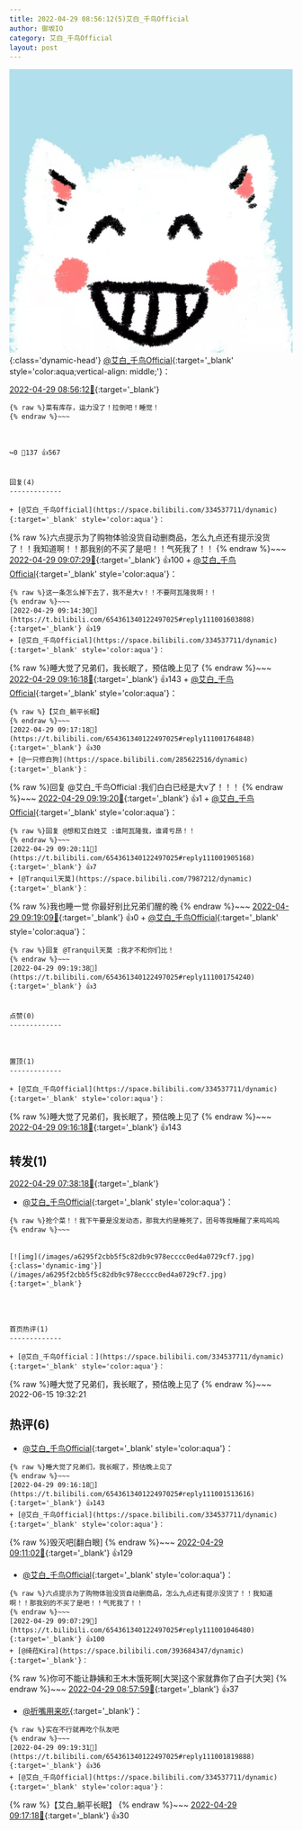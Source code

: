```yaml
---
title: 2022-04-29 08:56:12(5)艾白_千鸟Official
author: 御坂IO
category: 艾白_千鸟Official
layout: post
---
```


![img](/images/9ae8b9445fd0665cc014d9080156a45271be73c6.jpg){:class='dynamic-head'}
[@艾白_千鸟Official](https://space.bilibili.com/334537711/dynamic){:target='_blank' style='color:aqua;vertical-align: middle;'}：

[2022-04-29 08:56:12🔗](https://t.bilibili.com/654361340122497025){:target='_blank'}

~~~
{% raw %}菜有库存，运力没了！拉倒吧！睡觉！
{% endraw %}~~~



↪️0 💬137 👍567


回复(4)
-------------

+ [@艾白_千鸟Official](https://space.bilibili.com/334537711/dynamic){:target='_blank' style='color:aqua'}：
~~~
{% raw %}六点提示为了购物体验没货自动删商品，怎么九点还有提示没货了！！我知道啊！！那我别的不买了是吧！！气死我了！！
{% endraw %}~~~
[2022-04-29 09:07:29🔗](https://t.bilibili.com/654361340122497025#reply111001046480){:target='_blank'} 👍100
    + [@艾白_千鸟Official](https://space.bilibili.com/334537711/dynamic){:target='_blank' style='color:aqua'}：
~~~
{% raw %}这一条怎么掉下去了，我不是大v！！不要阿瓦隆我啊！！
{% endraw %}~~~
[2022-04-29 09:14:30🔗](https://t.bilibili.com/654361340122497025#reply111001603808){:target='_blank'} 👍19
+ [@艾白_千鸟Official](https://space.bilibili.com/334537711/dynamic){:target='_blank' style='color:aqua'}：
~~~
{% raw %}睡大觉了兄弟们，我长眠了，预估晚上见了
{% endraw %}~~~
[2022-04-29 09:16:18🔗](https://t.bilibili.com/654361340122497025#reply111001513616){:target='_blank'} 👍143
    + [@艾白_千鸟Official](https://space.bilibili.com/334537711/dynamic){:target='_blank' style='color:aqua'}：
~~~
{% raw %}【艾白_躺平长眠】
{% endraw %}~~~
[2022-04-29 09:17:18🔗](https://t.bilibili.com/654361340122497025#reply111001764848){:target='_blank'} 👍30
+ [@一只修白狗](https://space.bilibili.com/285622516/dynamic){:target='_blank'}：
~~~
{% raw %}回复 @艾白_千鸟Official :我们白白已经是大v了！！！
{% endraw %}~~~
[2022-04-29 09:19:20🔗](https://t.bilibili.com/654361340122497025#reply111001747296){:target='_blank'} 👍1
    + [@艾白_千鸟Official](https://space.bilibili.com/334537711/dynamic){:target='_blank' style='color:aqua'}：
~~~
{% raw %}回复 @想和艾白姓艾 :谁阿瓦隆我，谁肾亏昂！！
{% endraw %}~~~
[2022-04-29 09:20:11🔗](https://t.bilibili.com/654361340122497025#reply111001905168){:target='_blank'} 👍7
+ [@Tranquil天莫](https://space.bilibili.com/7987212/dynamic){:target='_blank'}：
~~~
{% raw %}我也睡一觉 你最好别比兄弟们醒的晚
{% endraw %}~~~
[2022-04-29 09:19:09🔗](https://t.bilibili.com/654361340122497025#reply111001879152){:target='_blank'} 👍0
    + [@艾白_千鸟Official](https://space.bilibili.com/334537711/dynamic){:target='_blank' style='color:aqua'}：
~~~
{% raw %}回复 @Tranquil天莫 :我才不和你们比！
{% endraw %}~~~
[2022-04-29 09:19:38🔗](https://t.bilibili.com/654361340122497025#reply111001754240){:target='_blank'} 👍3


点赞(0)
-------------



置顶(1)
-------------

+ [@艾白_千鸟Official](https://space.bilibili.com/334537711/dynamic){:target='_blank' style='color:aqua'}：
~~~
{% raw %}睡大觉了兄弟们，我长眠了，预估晚上见了
{% endraw %}~~~
[2022-04-29 09:16:18🔗](https://t.bilibili.com/654361340122497025#reply111001513616){:target='_blank'} 👍143


转发(1)
-------------

[2022-04-29 07:38:18🔗](https://t.bilibili.com/654341265461084179){:target='_blank'}
+ [@艾白_千鸟Official](https://space.bilibili.com/334537711/dynamic){:target='_blank' style='color:aqua'}：
~~~
{% raw %}抢个菜！！我下午要是没发动态，那我大约是睡死了，团号等我睡醒了来呜呜呜
{% endraw %}~~~


[![img](/images/a6295f2cbb5f5c82db9c978ecccc0ed4a0729cf7.jpg){:class='dynamic-img'}](/images/a6295f2cbb5f5c82db9c978ecccc0ed4a0729cf7.jpg){:target='_blank'}




首页热评(1)
-------------

+ [@艾白_千鸟Official：](https://space.bilibili.com/334537711/dynamic){:target='_blank' style='color:aqua'}：
~~~
{% raw %}睡大觉了兄弟们，我长眠了，预估晚上见了
{% endraw %}~~~
2022-06-15 19:32:21


热评(6)
-------------

+ [@艾白_千鸟Official](https://space.bilibili.com/334537711/dynamic){:target='_blank' style='color:aqua'}：
~~~
{% raw %}睡大觉了兄弟们，我长眠了，预估晚上见了
{% endraw %}~~~
[2022-04-29 09:16:18🔗](https://t.bilibili.com/654361340122497025#reply111001513616){:target='_blank'} 👍143
+ [@艾白_千鸟Official](https://space.bilibili.com/334537711/dynamic){:target='_blank' style='color:aqua'}：
~~~
{% raw %}毁灭吧[翻白眼]
{% endraw %}~~~
[2022-04-29 09:11:02🔗](https://t.bilibili.com/654361340122497025#reply111001197200){:target='_blank'} 👍129
+ [@艾白_千鸟Official](https://space.bilibili.com/334537711/dynamic){:target='_blank' style='color:aqua'}：
~~~
{% raw %}六点提示为了购物体验没货自动删商品，怎么九点还有提示没货了！！我知道啊！！那我别的不买了是吧！！气死我了！！
{% endraw %}~~~
[2022-04-29 09:07:29🔗](https://t.bilibili.com/654361340122497025#reply111001046480){:target='_blank'} 👍100
+ [@绮菈Kira](https://space.bilibili.com/393684347/dynamic){:target='_blank'}：
~~~
{% raw %}你可不能让静姨和王木木饿死啊[大哭]这个家就靠你了白子[大哭]
{% endraw %}~~~
[2022-04-29 08:57:59🔗](https://t.bilibili.com/654361340122497025#reply111000403056){:target='_blank'} 👍37
+ [@折嘴用来吃](https://space.bilibili.com/19272571/dynamic){:target='_blank'}：
~~~
{% raw %}实在不行就再吃个队友吧
{% endraw %}~~~
[2022-04-29 09:19:31🔗](https://t.bilibili.com/654361340122497025#reply111001819888){:target='_blank'} 👍36
+ [@艾白_千鸟Official](https://space.bilibili.com/334537711/dynamic){:target='_blank' style='color:aqua'}：
~~~
{% raw %}【艾白_躺平长眠】
{% endraw %}~~~
[2022-04-29 09:17:18🔗](https://t.bilibili.com/654361340122497025#reply111001764848){:target='_blank'} 👍30


